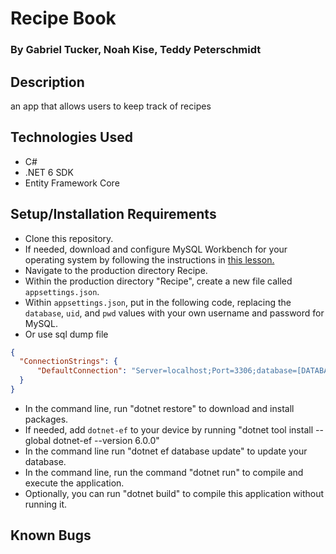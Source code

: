 # Recipe Book



### By Gabriel Tucker, Noah Kise, Teddy Peterschmidt



## Description

an app that allows users to keep track of recipes

## Technologies Used

* C#
* .NET 6 SDK
* Entity Framework Core


## Setup/Installation Requirements

* Clone this repository.
* If needed, download and configure MySQL Workbench for your operating system by following the instructions in [this lesson.](https://full-time.learnhowtoprogram.com/c-and-net/getting-started-with-c/installing-and-configuring-mysql) 
* Navigate to the production directory Recipe.
* Within the production directory "Recipe", create a new file called `appsettings.json`.
* Within `appsettings.json`, put in the following code, replacing the `database`, `uid`, and `pwd` values with your own username and password for MySQL.
* Or use sql dump file
```json  
{
  "ConnectionStrings": {
      "DefaultConnection": "Server=localhost;Port=3306;database=[DATABASE-NAME];uid=[YOUR-USERNAME-HERE];pwd=[YOUR-PASSWORD-HERE];"
  }
}
```
* In the command line, run "dotnet restore" to download and install packages.
* If needed, add `dotnet-ef` to your device by running "dotnet tool install --global dotnet-ef --version 6.0.0"
* In the command line run "dotnet ef database update" to update your database.
* In the command line, run the command "dotnet run" to compile and execute the application.
* Optionally, you can run "dotnet build" to compile this application without running it.

## Known Bugs